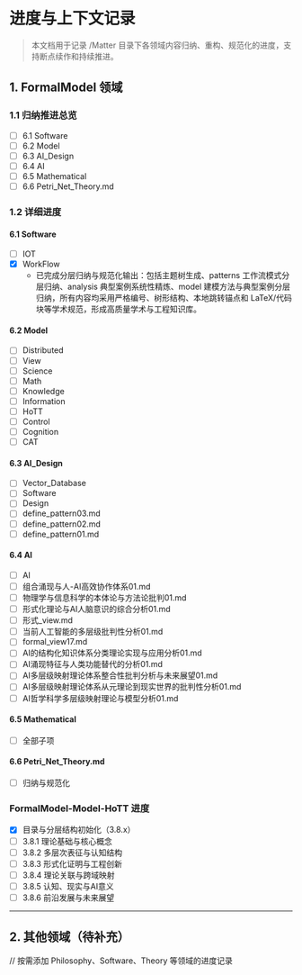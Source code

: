 # 进度与上下文记录

> 本文档用于记录 /Matter 目录下各领域内容归纳、重构、规范化的进度，支持断点续作和持续推进。

## 1. FormalModel 领域

### 1.1 归纳推进总览

- [ ] 6.1 Software
- [ ] 6.2 Model
- [ ] 6.3 AI_Design
- [ ] 6.4 AI
- [ ] 6.5 Mathematical
- [ ] 6.6 Petri_Net_Theory.md

### 1.2 详细进度

#### 6.1 Software

- [ ] IOT
- [x] WorkFlow  
  - 已完成分层归纳与规范化输出：包括主题树生成、patterns 工作流模式分层归纳、analysis 典型案例系统性精炼、model 建模方法与典型案例分层归纳，所有内容均采用严格编号、树形结构、本地跳转锚点和 LaTeX/代码块等学术规范，形成高质量学术与工程知识库。

#### 6.2 Model

- [ ] Distributed
- [ ] View
- [ ] Science
- [ ] Math
- [ ] Knowledge
- [ ] Information
- [ ] HoTT
- [ ] Control
- [ ] Cognition
- [ ] CAT

#### 6.3 AI_Design

- [ ] Vector_Database
- [ ] Software
- [ ] Design
- [ ] define_pattern03.md
- [ ] define_pattern02.md
- [ ] define_pattern01.md

#### 6.4 AI

- [ ] AI
- [ ] 组合涌现与人-AI高效协作体系01.md
- [ ] 物理学与信息科学的本体论与方法论批判01.md
- [ ] 形式化理论与AI人脑意识的综合分析01.md
- [ ] 形式_view.md
- [ ] 当前人工智能的多层级批判性分析01.md
- [ ] formal_view17.md
- [ ] AI的结构化知识体系分类理论实现与应用分析01.md
- [ ] AI涌现特征与人类功能替代的分析01.md
- [ ] AI多层级映射理论体系整合性批判分析与未来展望01.md
- [ ] AI多层级映射理论体系从元理论到现实世界的批判性分析01.md
- [ ] AI哲学科学多层级映射理论与模型分析01.md

#### 6.5 Mathematical

- [ ] 全部子项

#### 6.6 Petri_Net_Theory.md

- [ ] 归纳与规范化

### FormalModel-Model-HoTT 进度

- [x] 目录与分层结构初始化（3.8.x）
- [ ] 3.8.1 理论基础与核心概念
- [ ] 3.8.2 多层次表征与认知结构
- [ ] 3.8.3 形式化证明与工程创新
- [ ] 3.8.4 理论关联与跨域映射
- [ ] 3.8.5 认知、现实与AI意义
- [ ] 3.8.6 前沿发展与未来展望

---

## 2. 其他领域（待补充）

// 按需添加 Philosophy、Software、Theory 等领域的进度记录
